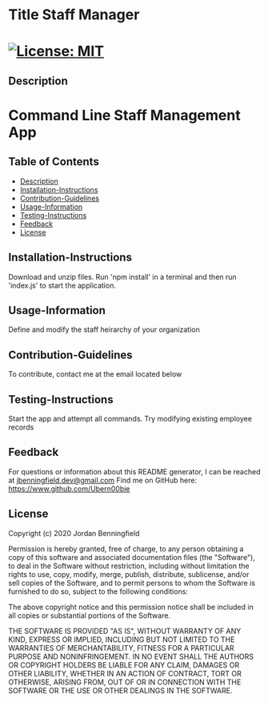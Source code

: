 
  # Title Staff Manager
 [![License: MIT](https://img.shields.io/badge/License-MIT-blue.svg)](https://opensource.org/licenses/MIT)
===========================================
  ## Description
  Command Line Staff Management App
===========================================
  ## Table of Contents
  - [Description](#Description)
  - [Installation-Instructions](#Installation-Instructions)
  - [Contribution-Guidelines](#Contribution-Guidelines)
  - [Usage-Information](#Usage-Information)
  - [Testing-Instructions](#Testing-Instructions)
  - [Feedback](#Feedback)
  - [License](#License)


  ## Installation-Instructions
  Download and unzip files. Run 'npm install' in a terminal and then run 'index.js' to start the application.

  ## Usage-Information
  Define and modify the staff heirarchy of your organization

  ## Contribution-Guidelines
  To contribute, contact me at the email located below

  ## Testing-Instructions
  Start the app and attempt all commands. Try modifying existing employee records

  ## Feedback 
  For questions or information about this README generator, I can be reached at jbenningfield.dev@gmail.com 
  Find me on GitHub here: https://www.github.com/Ubern00bie
  
  ## License
  Copyright (c) 2020 Jordan Benningfield

Permission is hereby granted, free of charge, to any person obtaining a copy
of this software and associated documentation files (the "Software"), to deal
in the Software without restriction, including without limitation the rights
to use, copy, modify, merge, publish, distribute, sublicense, and/or sell
copies of the Software, and to permit persons to whom the Software is
furnished to do so, subject to the following conditions:

The above copyright notice and this permission notice shall be included in all
copies or substantial portions of the Software.

THE SOFTWARE IS PROVIDED "AS IS", WITHOUT WARRANTY OF ANY KIND, EXPRESS OR
IMPLIED, INCLUDING BUT NOT LIMITED TO THE WARRANTIES OF MERCHANTABILITY,
FITNESS FOR A PARTICULAR PURPOSE AND NONINFRINGEMENT. IN NO EVENT SHALL THE
AUTHORS OR COPYRIGHT HOLDERS BE LIABLE FOR ANY CLAIM, DAMAGES OR OTHER
LIABILITY, WHETHER IN AN ACTION OF CONTRACT, TORT OR OTHERWISE, ARISING FROM,
OUT OF OR IN CONNECTION WITH THE SOFTWARE OR THE USE OR OTHER DEALINGS IN THE
SOFTWARE.
